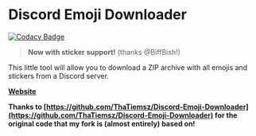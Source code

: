 # Discord Emoji Downloader

[![Codacy Badge](https://app.codacy.com/project/badge/Grade/06fc33ee9d8f4c99a271cbf1694f4cc5)](https://app.codacy.com/gh/NanashiTheNameless/Discord-Emoji-Downloader/dashboard?utm_source=gh&utm_medium=referral&utm_content=&utm_campaign=Badge_grade)

> **Now with sticker support!** (thanks @BiffBish!)

This little tool will allow you to download a ZIP archive with all emojis and stickers from a Discord server.

**[Website](https://discord.NamelessNanashi.dev/)**

**Thanks to [https://github.com/ThaTiemsz/Discord-Emoji-Downloader](https://github.com/ThaTiemsz/Discord-Emoji-Downloader) for the original code that my fork is (almost entirely) based on!**
